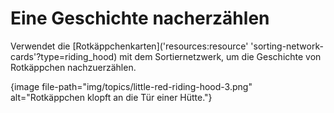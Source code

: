 # Eine Geschichte nacherzählen

Verwendet die [Rotkäppchenkarten]('resources:resource' 'sorting-network-cards'?type=riding_hood) mit dem Sortiernetzwerk, um die Geschichte von Rotkäppchen nachzuerzählen.

{image file-path="img/topics/little-red-riding-hood-3.png" alt="Rotkäppchen klopft an die Tür einer Hütte."}